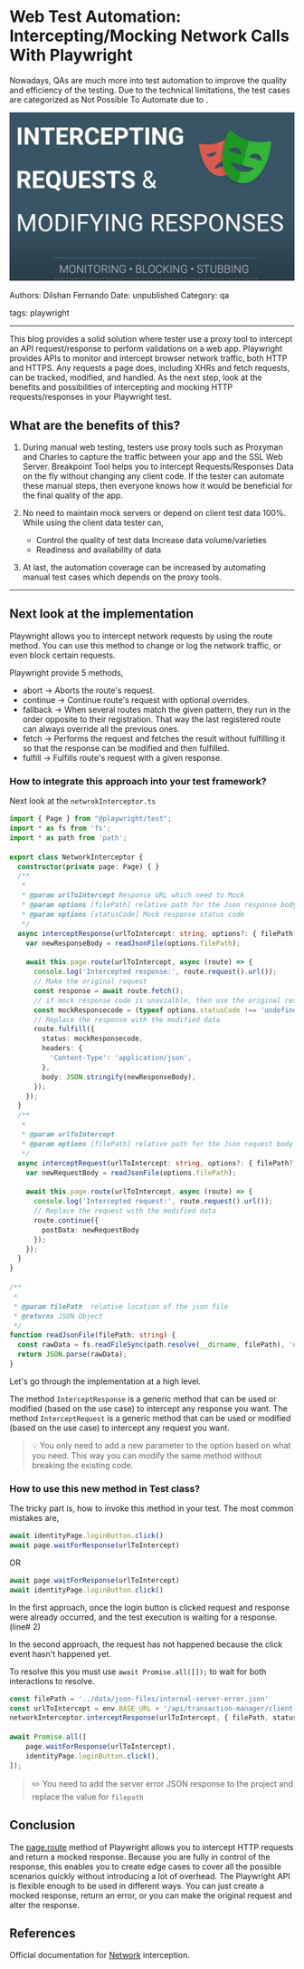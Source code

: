 # Web Test Automation: Intercepting/Mocking Network Calls With Playwright

Nowadays, QAs are much more into test automation to improve the quality and efficiency of the testing. Due to the technical limitations, the test cases are categorized as Not Possible To Automate due to .

![](assets/Interceptor.png)

Authors: Dilshan Fernando
Date: unpublished
Category: qa

tags: playwright

---
This blog provides a solid solution where tester use a proxy tool to intercept an API request/response to perform validations on a web app. Playwright provides APIs to monitor and intercept browser network traffic, both HTTP and HTTPS. Any requests a page does, including XHRs and fetch requests, can be tracked, modified, and handled.
As the next step, look at the benefits and possibilities of intercepting and mocking HTTP requests/responses  in your Playwright test.

## What are the benefits of this?

1. During manual web testing, testers use proxy tools such as Proxyman and Charles to capture the traffic between your app and the SSL Web Server. Breakpoint Tool helps you to intercept Requests/Responses Data on the fly without changing any client code. If the tester can automate these manual steps, then everyone knows how it would be beneficial for the final quality of the app.

2. No need to maintain mock servers or depend on client test data 100%. While using the client data tester can,
   - Control the quality of test data Increase data volume/varieties
   - Readiness and availability of data
3. At last, the automation coverage can be increased by automating manual test cases which depends on the proxy tools.

---

## Next look at the implementation

Playwright allows you to intercept network requests by using the route method. You can use this method to change or log the network traffic, or even block certain requests. 

Playwright provide 5 methods,
- abort -> Aborts the route's request.
- continue -> Continue route's request with optional overrides.
- fallback -> When several routes match the given pattern, they run in the order opposite to their registration. That way the last registered route can always override all the previous ones.
- fetch -> Performs the request and fetches the result without fulfilling it so that the response can be modified and then fulfilled.
- fulfill -> Fulfills route's request with a given response.

### How to integrate this approach into your test framework?

Next look at the `netwrokInterceptor.ts`

```typescript
import { Page } from "@playwright/test";
import * as fs from 'fs';
import * as path from 'path';

export class NetworkInterceptor {
  constructor(private page: Page) { }
  /**
   * 
   * @param urlToIntercept Response URL which need to Mock
   * @param options [filePath] relative path for the Json response body
   * @param options [statusCode] Mock response status code 
   */
  async interceptResponse(urlToIntercept: string, options?: { filePath?: string, statusCode?: number }) {
    var newResponseBody = readJsonFile(options.filePath);

    await this.page.route(urlToIntercept, async (route) => {
      console.log('Intercepted response:', route.request().url());
      // Make the original request
      const response = await route.fetch();
      // if mock response code is unavialble, then use the original response code
      const mockResponsecode = (typeof options.statusCode !== 'undefined') ? options.statusCode : Number(response.status)
      // Replace the response with the modified data
      route.fulfill({
        status: mockResponsecode,
        headers: {
          'Content-Type': 'application/json',
        },
        body: JSON.stringify(newResponseBody),
      });
    });
  }
  /**
   * 
   * @param urlToIntercept 
   * @param options [filePath] relative path for the Json request body
   */
  async interceptRequest(urlToIntercept: string, options?: { filePath?: string}) {
    var newRequestBody = readJsonFile(options.filePath);

    await this.page.route(urlToIntercept, async (route) => {
      console.log('Intercepted request:', route.request().url());
      // Replace the request with the modified data
      route.continue({
        postData: newRequestBody
      });
    });
  }
}

/**
 * 
 * @param filePath  relative location of the json file
 * @returns JSON Object
 */
function readJsonFile(filePath: string) {
  const rawData = fs.readFileSync(path.resolve(__dirname, filePath), 'utf-8');
  return JSON.parse(rawData);
}
```
Let's go through the implementation at a high level.

The method `InterceptResponse` is a generic method that can be used or modified (based on the use case) to intercept any response you want.
The method `InterceptRequest` is a generic method that can be used or modified (based on the use case) to intercept any request you want.

> 💡
> You only need to add a new parameter to the option based on what you need. This way you can modify the same method without breaking the existing code.

### How to use this new method in Test class?

The tricky part is, how to invoke this method in your test. The most common mistakes are,

```typescript
await identityPage.loginButton.click()
await page.waitForResponse(urlToIntercept)
```
OR
```typescript
await page.waitForResponse(urlToIntercept)
await identityPage.loginButton.click()
```
In the first approach, once the login button is clicked request and response were already occurred, and the test execution is waiting for a response.(line# 2)

In the second approach, the request has not happened because the click event hasn't happened yet. 

To resolve this you must use `await Promise.all([]);` to wait for both interactions to resolve.

```typescript
const filePath = '../data/json-files/internal-server-error.json'
const urlToIntercept = env.BASE_URL + '/api/transaction-manager/client-api/v2/transactions?size=5&orderBy=bookingDate&direction=DESC';
networkInterceptor.interceptResponse(urlToIntercept, { filePath, statusCode: 500 })

await Promise.all([
    page.waitForResponse(urlToIntercept),
    identityPage.loginButton.click(),
]);
```


> ✏️
> You need to add the server error JSON response to the project and replace the value for `filepath`

## Conclusion

The [page.route](https://playwright.dev/docs/api/class-page#page-route) method of Playwright allows you to intercept HTTP requests and return a mocked response. Because you are fully in control of the response, this enables you to create edge cases to cover all the possible scenarios quickly without introducing a lot of overhead.
The Playwright API is flexible enough to be used in different ways. You can just create a mocked response, return an error, or you can make the original request and alter the response.

## References
Official documentation for [Network](https://playwright.dev/docs/network) interception.


